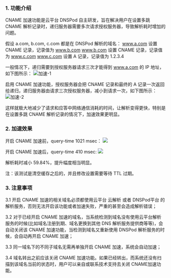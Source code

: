 ### 1. 功能介绍

CNAME 加速功能是云平台 DNSPod 自主研发，旨在解决用户在设置多跳 CNAME 解析记录时，递归服务器需要多次请求授权服务器，导致解析耗时增加的问题。

假设 a.com, b.com, c.com 都是在 DNSPod 解析的域名：
www.a.com 设置 CNAME 记录，记录值为 www.b.com
www.b.com 设置 CNAME 记录，记录值为 www.c.com
www.c.com 设置 A 记录，记录值为 1.2.3.4

一般情况下，递归需要到授权服务器请求三次才能得到 www.a.com 的 IP 地址，如下图所示：
![加速-1](http://imgcache.tce.fsphere.cn/image/mc.qcloudimg.com/static/img/57938b0d24aa1a136c852c0cf0d1abc3/123.png)

启用 CNAME 加速功能，授权服务器会把 CNAME 记录和最终的 A 记录一次返回给递归，递归服务器由请求三次授权服务器，减小到请求一次，如下图所示：
![加速-2](http://imgcache.tce.fsphere.cn/image/mc.qcloudimg.com/static/img/a8b35c14692209372897e985990be3a6/123.png)

这样就极大地减少了请求和应答中网络通信消耗的时间，让解析变得更快，特别是在设置多跳 CNAME 解析记录的情况下，加速效果更明显。

### 2. 加速效果
开启 CNAME 加速前，query-time 1021 msec：
![](http://imgcache.tce.fsphere.cn/image/mc.qcloudimg.com/static/img/a3b44b2e056e921ca1adac9e5dfb77d3/speedup_off.png)

开启 CNAME 加速后，query-time 410 msec:
![](http://imgcache.tce.fsphere.cn/image/mc.qcloudimg.com/static/img/f71dfc679621faff5a93889f56c9ac48/speedup_on.jpg)

解析耗时减小 59.84%，提升幅度相当明显。

注：该测试是清空缓存之后的，并且修改设置需要等待 TTL 过期。

### 3. 注意事项

3.1 开启 CNAME 加速的相关域名必须都使用云平台 云解析 或者 DNSPod平台 的解析服务，否则无法开启该功能或者加速失败，严重的甚至会造成解析错误；

3.2 对于已经开启 CNAME 加速的域名，当系统检测到域名没有使用云平台解析服务的时候(比如域名注册到期、域名更换到其他 DNS 解析服务提供商等等)，会自动关闭该 CNAME 加速功能，当检测到域名又重新使用 DNSPod 解析服务的时候，会自动再开启 CNAME 加速；

3.3 同一域名下的不同子域名无需再单独开启 CNAME 加速，系统会自动加速；

3.4 域名转出之前应该关闭 CNAME 加速功能。如果已经转出，而系统还没有扫描到该域名当前的状态时，用户可以亲自或联系技术支持去关闭 CNAME加速功能。
